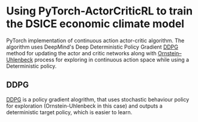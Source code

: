 # Using PyTorch-ActorCriticRL to train the DSICE economic climate model

PyTorch implementation of continuous action actor-critic algorithm. The algorithm uses DeepMind's Deep Deterministic Policy Gradient [DDPG](https://arxiv.org/abs/1509.02971) method for updating the actor and critic networks along with [Ornstein–Uhlenbeck](https://en.wikipedia.org/wiki/Ornstein%E2%80%93Uhlenbeck_process) process for exploring in continuous action space while using a Deterministic policy.

## DDPG

[DDPG](https://arxiv.org/abs/1509.02971) is a policy gradient alogrithm, that uses stochastic behaviour policy for exploration (Ornstein-Uhlenbeck in this case) and outputs a deterministic target policy, which is easier to learn.
